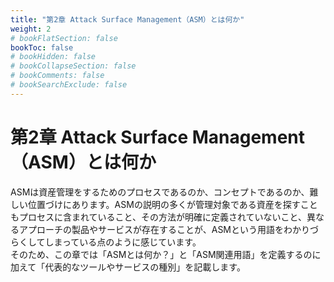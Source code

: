 ```yaml
---
title: "第2章 Attack Surface Management（ASM）とは何か"
weight: 2
# bookFlatSection: false
bookToc: false
# bookHidden: false
# bookCollapseSection: false
# bookComments: false
# bookSearchExclude: false
---
```

# 第2章 Attack Surface Management（ASM）とは何か
ASMは資産管理をするためのプロセスであるのか、コンセプトであるのか、難しい位置づけにあります。ASMの説明の多くが管理対象である資産を探すこともプロセスに含まれていること、その方法が明確に定義されていないこと、異なるアプローチの製品やサービスが存在することが、ASMという用語をわかりづらくしてしまっている点のように感じています。  
そのため、この章では「ASMとは何か？」と「ASM関連用語」を定義するのに加えて「代表的なツールやサービスの種別」を記載します。  